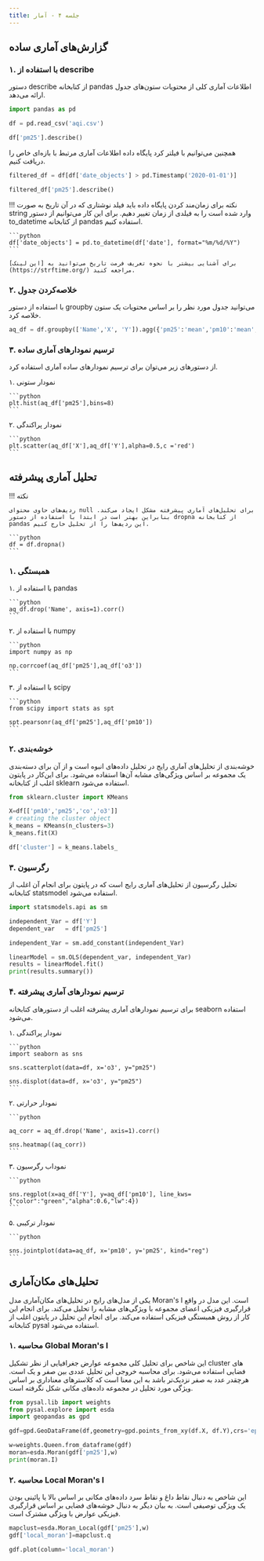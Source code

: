 ```yaml
---
title: جلسه ۴ - آمار
---
```

## گزارش‌های آماری ساده
### ۱. با استفاده از describe
دستور describe از کتابخانه pandas اطلاعات آماری کلی از محتویات ستون‌های جدول ارائه می‌دهد.

```python
import pandas as pd

df = pd.read_csv('aqi.csv')

df['pm25'].describe()
```

همچنین می‌توانیم با فیلتر کرد پایگاه داده اطلاعات آماری مرتبط با بازه‌ای خاص را دریافت کنیم.

```python
filtered_df = df[df['date_objects'] > pd.Timestamp('2020-01-01')]

filtered_df['pm25'].describe()
```

!!! نکته
    برای زمان‌مند کردن پایگاه داده باید فیلد نوشتاری که در آن تاریخ به صورت string وارد شده است را به فیلدی از زمان تغییر دهیم. برای این کار می‌توانیم از دستور to_datetime از کتابخانه pandas استفاده کنیم.

    ```python
    df['date_objects'] = pd.to_datetime(df['date'], format="%m/%d/%Y")
    ```

    برای آشنایی بیشتر با نحوه تعریف فرمت تاریخ می‌توانید به [این لینک](https://strftime.org/) مراجعه کنید.    

### ۲. خلاصه‌کردن جدول
با استفاده از دستور groupby می‌توانید جدول مورد نظر را بر اساس محتویات یک ستون خلاصه کرد.

```python
aq_df = df.groupby(['Name','X', 'Y']).agg({'pm25':'mean','pm10':'mean','co':'mean','o3':'mean'}).reset_index()

```

### ۳. ترسیم نمودارهای آماری ساده
از دستورهای زیر می‌توان برای ترسیم نمودارهای ساده آماری استفاده کرد.


۱. نمودار ستونی

    ```python
    plt.hist(aq_df['pm25'],bins=8)
    ```

۲. نمودار پراکندگی

    ```python
    plt.scatter(aq_df['X'],aq_df['Y'],alpha=0.5,c ='red')
    ```

## تحلیل آماری پیشرفته
!!! نکته

    ردیف‌های حاوی محتوای null برای تحلیل‌های آماری پیشرفته مشکل ایجاد می‌کند. بنابراین بهتر است در ابتدا با استفاده از دستور dropna از کتابخانه pandas این ردیف‌ها را از تحلیل خارج کنیم.

    ```python
    df = df.dropna()
    ```
   
### ۱. همبستگی

۱. با استفاده از pandas

    ```python
    aq_df.drop('Name', axis=1).corr()
    ```

۲. با استفاده از numpy

    ```python
    import numpy as np

    np.corrcoef(aq_df['pm25'],aq_df['o3'])
    ```

۳. با استفاده از scipy

    ```python
    from scipy import stats as spt

    spt.pearsonr(aq_df['pm25'],aq_df['pm10'])
    ```

### ۲. خوشه‌بندی
خوشه‌بندی از تحلیل‌های آماری رایج در تحلیل داده‌های انبوه است و از آن برای دسته‌بندی یک مجموعه بر اساس ویژگی‌های مشابه آن‌ها استفاده می‌شود. برای این‌کار در پایتون اغلب از کتابخانه sklearn استفاده می‌شود.

```python
from sklearn.cluster import KMeans

X=df[['pm10','pm25','co','o3']]
# creating the cluster object
k_means = KMeans(n_clusters=3)
k_means.fit(X)

df['cluster'] = k_means.labels_

```
### ۳. رگرسیون
تحلیل رگرسیون از تحلیل‌های آماری رایج است که در پایتون برای انجام آن اغلب از کتابخانه statsmodel استفاده می‌شود.

```python
import statsmodels.api as sm

independent_Var = df['Y']
dependent_var   = df['pm25']

independent_Var = sm.add_constant(independent_Var)

linearModel = sm.OLS(dependent_var, independent_Var)
results = linearModel.fit()
print(results.summary())
```

### ۴. ترسیم نمودارهای آماری پیشرفته
برای ترسیم نمودارهای آماری پیشرفته اغلب از دستورهای کتابخانه seaborn استفاده می‌شود.

۱. نمودار پراکندگی

    ```python
    import seaborn as sns

    sns.scatterplot(data=df, x='o3', y="pm25")
    
    sns.displot(data=df, x='o3', y="pm25")
    ```

۲. نمودار حرارتی

    ```python

    aq_corr = aq_df.drop('Name', axis=1).corr()

    sns.heatmap((aq_corr))
    ```

۳. نموداب رگرسیون

    ```python

    sns.regplot(x=aq_df['Y'], y=aq_df['pm10'], line_kws={"color":"green","alpha":0.6,"lw":4})
    ```

۵. نمودار ترکیبی

    ```python

    sns.jointplot(data=aq_df, x='pm10', y='pm25', kind="reg")
    ```

## تحلیل‌های مکان‌آماری
یکی از مدل‌های رایج در تحلیل‌های مکان‌آماری مدل Moran's I است. این مدل در واقع قرارگیری فیزیکی اعضای مجموعه با ویژگی‌های مشابه را تحلیل می‌کند. برای انجام این کار از روش همبستگی فیزیکی استفاده می‌کند. برای انجام این تحلیل در پایتون اغلب از کتابخانه pysal استفاده می‌شود.

### ۱. محاسبه Global Moran's I
این شاخص برای تحلیل کلی مجموعه عوارض جغرافیایی از نظر تشکیل cluster های فضایی استفاده می‌شود. برای محاسبه خروجی این تحلیل عددی بین صفر و یک است. هرچقدر عدد به صفر نزدیک‌تر باشد به این معنا است که کلاسترهای معناداری بر اساس ویژگی مورد تحلیل در مجموعه داده‌های مکانی شکل نگرفته است.

```python
from pysal.lib import weights
from pysal.explore import esda
import geopandas as gpd

gdf=gpd.GeoDataFrame(df,geometry=gpd.points_from_xy(df.X, df.Y),crs='epsg:32639')

w=weights.Queen.from_dataframe(gdf)
moran=esda.Moran(gdf['pm25'],w)
print(moran.I)
```

### ۲. محاسبه Local Moran's I
این شاخص به دنبال نقاط داغ و نقاط سرد داده‌های مکانی بر اساس بالا یا پائینی بودن یک ویژگی توصیفی است. به بیان دیگر به دنبال خوشه‌های فضایی بر اساس قرارگیری فیزیکی عوارض با ویژگی مشترک است.

```python
mapclust=esda.Moran_Local(gdf['pm25'],w)
gdf['local_moran']=mapclust.q

gdf.plot(column='local_moran')
```
